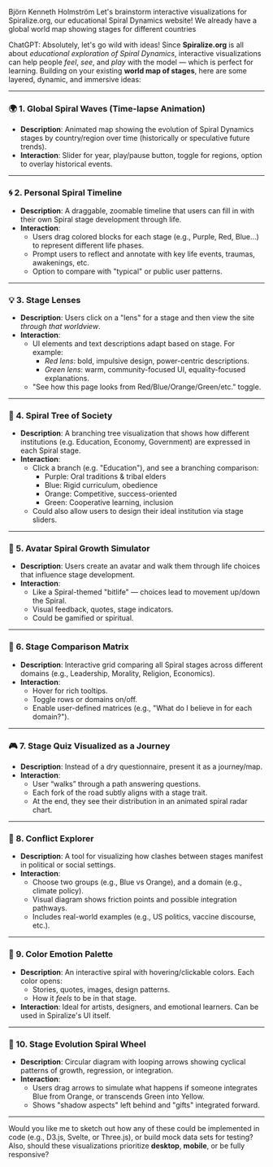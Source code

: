 Björn Kenneth Holmström
Let's brainstorm interactive visualizations for Spiralize.org, our educational Spiral Dynamics website! We already have a global world map showing stages for different countries

ChatGPT:
Absolutely, let's go wild with ideas! Since **Spiralize.org** is all about *educational exploration of Spiral Dynamics*, interactive visualizations can help people *feel*, *see*, and *play* with the model — which is perfect for learning. Building on your existing **world map of stages**, here are some layered, dynamic, and immersive ideas:

---

### 🌍 1. **Global Spiral Waves (Time-lapse Animation)**
- **Description**: Animated map showing the evolution of Spiral Dynamics stages by country/region over time (historically or speculative future trends).
- **Interaction**: Slider for year, play/pause button, toggle for regions, option to overlay historical events.

---

### 🌀 2. **Personal Spiral Timeline**
- **Description**: A draggable, zoomable timeline that users can fill in with their own Spiral stage development through life.
- **Interaction**:
  - Users drag colored blocks for each stage (e.g., Purple, Red, Blue...) to represent different life phases.
  - Prompt users to reflect and annotate with key life events, traumas, awakenings, etc.
  - Option to compare with "typical" or public user patterns.

---

### 💡 3. **Stage Lenses**
- **Description**: Users click on a "lens" for a stage and then view the site *through that worldview*.
- **Interaction**:
  - UI elements and text descriptions adapt based on stage. For example:
    - *Red lens*: bold, impulsive design, power-centric descriptions.
    - *Green lens*: warm, community-focused UI, equality-focused explanations.
  - "See how this page looks from Red/Blue/Orange/Green/etc." toggle.

---

### 🌱 4. **Spiral Tree of Society**
- **Description**: A branching tree visualization that shows how different institutions (e.g. Education, Economy, Government) are expressed in each Spiral stage.
- **Interaction**:
  - Click a branch (e.g. "Education"), and see a branching comparison:
    - Purple: Oral traditions & tribal elders
    - Blue: Rigid curriculum, obedience
    - Orange: Competitive, success-oriented
    - Green: Cooperative learning, inclusion
  - Could also allow users to design their ideal institution via stage sliders.

---

### 👤 5. **Avatar Spiral Growth Simulator**
- **Description**: Users create an avatar and walk them through life choices that influence stage development.
- **Interaction**:
  - Like a Spiral-themed "bitlife" — choices lead to movement up/down the Spiral.
  - Visual feedback, quotes, stage indicators.
  - Could be gamified or spiritual.

---

### 🧠 6. **Stage Comparison Matrix**
- **Description**: Interactive grid comparing all Spiral stages across different domains (e.g., Leadership, Morality, Religion, Economics).
- **Interaction**:
  - Hover for rich tooltips.
  - Toggle rows or domains on/off.
  - Enable user-defined matrices (e.g., "What do I believe in for each domain?").

---

### 🎮 7. **Stage Quiz Visualized as a Journey**
- **Description**: Instead of a dry questionnaire, present it as a journey/map.
- **Interaction**:
  - User “walks” through a path answering questions.
  - Each fork of the road subtly aligns with a stage trait.
  - At the end, they see their distribution in an animated spiral radar chart.

---

### 🧭 8. **Conflict Explorer**
- **Description**: A tool for visualizing how clashes between stages manifest in political or social settings.
- **Interaction**:
  - Choose two groups (e.g., Blue vs Orange), and a domain (e.g., climate policy).
  - Visual diagram shows friction points and possible integration pathways.
  - Includes real-world examples (e.g., US politics, vaccine discourse, etc.).

---

### 🎨 9. **Color Emotion Palette**
- **Description**: An interactive spiral with hovering/clickable colors. Each color opens:
  - Stories, quotes, images, design patterns.
  - How it *feels* to be in that stage.
- **Interaction**: Ideal for artists, designers, and emotional learners. Can be used in Spiralize's UI itself.

---

### 🔁 10. **Stage Evolution Spiral Wheel**
- **Description**: Circular diagram with looping arrows showing cyclical patterns of growth, regression, or integration.
- **Interaction**:
  - Users drag arrows to simulate what happens if someone integrates Blue from Orange, or transcends Green into Yellow.
  - Shows "shadow aspects" left behind and "gifts" integrated forward.

---

Would you like me to sketch out how any of these could be implemented in code (e.g., D3.js, Svelte, or Three.js), or build mock data sets for testing? Also, should these visualizations prioritize **desktop**, **mobile**, or be fully responsive?
